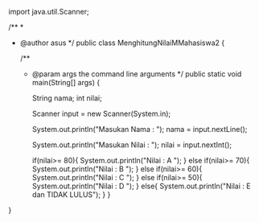 import java.util.Scanner;

/**
 *
 * @author asus
 */
public class MenghitungNilaiMMahasiswa2 {

    /**
     * @param args the command line arguments
     */
    public static void main(String[] args) {
        
        
        String nama;
        int nilai;
        
        Scanner input = new Scanner(System.in);
        
        System.out.println("Masukan Nama : ");
        nama = input.nextLine();
        
        System.out.println("Masukan Nilai : ");
        nilai = input.nextInt();
        
        if(nilai>= 80){
            System.out.println("Nilai : A ");
        }
        else if(nilai>= 70){
            System.out.println("Nilai : B ");
        }
        else if(nilai>= 60){
            System.out.println("Nilai : C ");
        }
        else if(nilai>= 50){
            System.out.println("Nilai : D ");
        }
        else{
            System.out.println("Nilai : E dan TIDAK LULUS");
        }
    }
    
}

